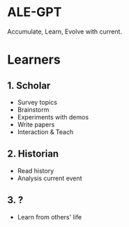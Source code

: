 # ALE-GPT
Accumulate, Learn, Evolve with current.

# Learners
## 1. Scholar
- Survey topics
- Brainstorm
- Experiments with demos
- Write papers
- Interaction & Teach

## 2. Historian
- Read history
- Analysis current event

## 3. ?
- Learn from others' life
